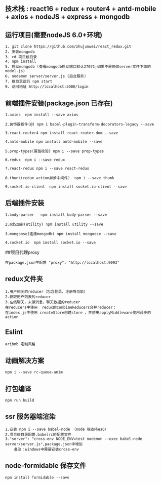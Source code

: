## 技术栈 : react16 + redux + router4 + antd-mobile + axios + nodeJS + express + mongodb

## 运行项目(需要nodeJS 6.0+环境)

    1. git clone https://github.com/zhujunwei/react_redux.git
    2. 安装mongodb
    3. cd 项目根目录
    4. npm install
    5. 启动mongodb (查看mongodb启动端口默认27071;如果不是修改server文件下面的model.js)
    6. nodemon server/server.js (后台服务)
    7. 根目录运行 npm start
    9. 访问地址 http://localhost:3000/login

## 前端插件安装(package.json 已存在)
    1.axios  npm install --save axios

    2.装饰器插件(@) npm i babel-plugin-transform-decorators-legacy --save

    3.react-router4 npm install react-router-dom --save

    4.antd-mobile npm install antd-mobile --save

    5.prop-types(属性校验) npm i --save prop-types

    6.redux  npm i --save redux

    7.react-redux npm i --save react-redux

    8.thunk(redux action异步中间件)  npm i --save thunk

    9.socket.io-client  npm install socket.io-client --save

## 后端插件安装

    1.body-parser   npm install body-parser --save

    2.md5加密(utility) npm install utility --save

    3.mongoose(连接mongodb) npm install mongoose --save

    4.socket.io  npm install socket.io --save

##项目代理proxy

    在package.json中配置 "proxy": "http://localhost:9093"

## redux文件夹
    1.用户相关的reducer（包含登录，注册等功能）
    2.获取用户列表的reducer
    3.在线聊天，未读消息，聊天数据的reducer
    在reducers中使用  redux的combineReducers合并reducer；
    在index.js中使用 createStore创建store ，并使用applyMiddleware使用异步的action

## Eslint
    aribnb 定制风格

## 动画解决方案
    npm i --save rc-queue-anim

## 打包编译
    npm run build


## ssr 服务器端渲染
    1.安装 npm i --save babel-node （node 端支持es6）
    2.项目根目录配置.babelrc的配置文件
    3."server": "cross-env NODE_ENV=test nodemon --exec babel-node server/server.js",package.json中增加
        备注：windows中需要安装cross-env

## node-formidable 保存文件
    npm install formidable --save  

